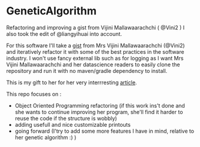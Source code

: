 # GeneticAlgorithm
Refactoring and improving a gist from Vijini Mallawaarachchi ( @Vini2 )
I also took the edit of @liangyihuai into account.

For this software I'll take a [gist](https://gist.github.com/Vini2/bd22b36ddc69c5327097921f5118b709#file-simpledemoga-java) from Mrs Vijini Mallawaarachchi (@Vini2) and iteratively refactor it with some of the best practices in the software industry.
I won't use fancy external lib such as for logging as I want Mrs Vijini Mallawaarachchi and her datascience readers to easily clone the repository and run it with no maven/gradle dependency to install.

This is my gift to her for her very interrresting [article](https://towardsdatascience.com/introduction-to-genetic-algorithms-including-example-code-e396e98d8bf3).

This repo focuses on :
- Object Oriented Programming refactoring (if this work ins't done and she wants to continue improving her program, she'll find it harder to reuse the code if the structure is wobbly)
- adding usefull and nice customizable printouts
- going forward (I'try to add some more features I have in mind, relative to her genetic algorithm :) )
